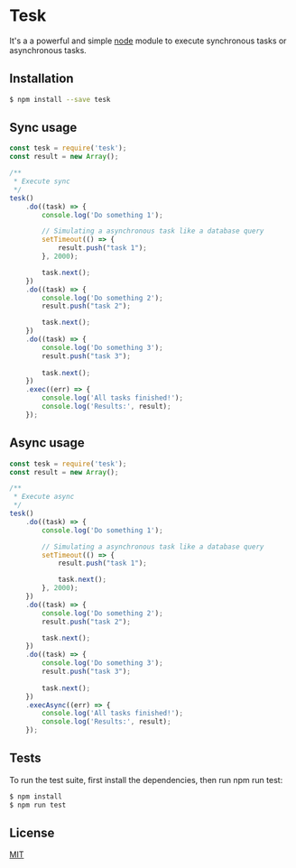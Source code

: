 # Tesk
It's a a powerful and simple [node](http://nodejs.org) module to execute synchronous tasks or asynchronous tasks.

## Installation

```bash
$ npm install --save tesk
```

## Sync usage

```javascript
const tesk = require('tesk');
const result = new Array();

/**
 * Execute sync
 */
tesk()
	.do((task) => {
		console.log('Do something 1');

		// Simulating a asynchronous task like a database query
		setTimeout(() => {
			result.push("task 1");
		}, 2000);

		task.next();
	})
	.do((task) => {
		console.log('Do something 2');
		result.push("task 2");

		task.next();
	})
	.do((task) => {
		console.log('Do something 3');
		result.push("task 3");
		
		task.next();
	})
	.exec((err) => {
		console.log('All tasks finished!');
		console.log('Results:', result);
	});
```

## Async usage

```javascript
const tesk = require('tesk');
const result = new Array();

/**
 * Execute async
 */
tesk()
	.do((task) => {
		console.log('Do something 1');

		// Simulating a asynchronous task like a database query
		setTimeout(() => {
			result.push("task 1");

			task.next();
		}, 2000);
	})
	.do((task) => {
		console.log('Do something 2');
		result.push("task 2");

		task.next();
	})
	.do((task) => {
		console.log('Do something 3');
		result.push("task 3");
		
		task.next();
	})
	.execAsync((err) => {
		console.log('All tasks finished!');
		console.log('Results:', result);
	});
```

## Tests
To run the test suite, first install the dependencies, then run npm run test:

```bash
$ npm install
$ npm run test
```

## License
[MIT](LICENSE)
